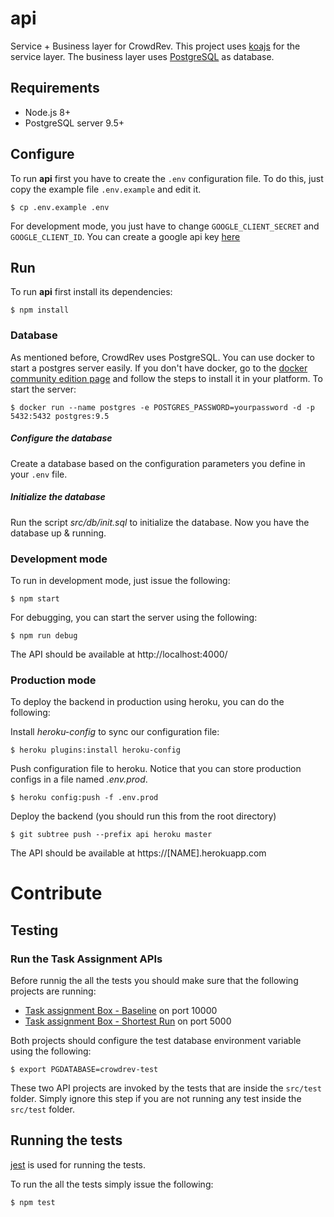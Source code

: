 # api

Service + Business layer for CrowdRev. This project uses [koajs](http://koajs.com/) for the service layer. The business layer uses [PostgreSQL](https://www.postgresql.org/) as database.

## Requirements

- Node.js 8+
- PostgreSQL server 9.5+

## Configure

To run **api** first you have to create the `.env` configuration file. To do this, just copy the example file `.env.example` and edit it.

```shell
$ cp .env.example .env
```

For development mode, you just have to change `GOOGLE_CLIENT_SECRET` and `GOOGLE_CLIENT_ID`. You can create a google api key [here](https://console.developers.google.com/projectselector/apis/credentials)

## Run

To run **api** first install its dependencies:

```shell
$ npm install
```

### Database

As mentioned before, CrowdRev uses PostgreSQL. You can use docker to start a postgres server easily. If you don't have docker, go to the [docker community edition page](https://www.docker.com/community-edition) and follow the steps to install it in your platform. To start the server:

```
$ docker run --name postgres -e POSTGRES_PASSWORD=yourpassword -d -p 5432:5432 postgres:9.5
```

##### Configure the database

Create a database based on the configuration parameters you define in your `.env` file.

##### Initialize the database

Run the script _src/db/init.sql_ to initialize the database.
Now you have the database up & running.

### Development mode

To run in development mode, just issue the following:

```
$ npm start
```

For debugging, you can start the server using the following:

```
$ npm run debug
```

The API should be available at http://localhost:4000/

### Production mode

To deploy the backend in production using heroku, you can do the following:

Install _heroku-config_ to sync our configuration file:

```
$ heroku plugins:install heroku-config
```

Push configuration file to heroku. Notice that you can store production configs in a file named _.env.prod_.

```
$ heroku config:push -f .env.prod
```

Deploy the backend (you should run this from the root directory)

```
$ git subtree push --prefix api heroku master
```

The API should be available at https://[NAME].herokuapp.com

# Contribute

## Testing

### Run the Task Assignment APIs

Before runnig the all the tests you should make sure that the following projects are running:

- [Task assignment Box - Baseline](https://github.com/TrentoCrowdAI/Task-Assignment-Box) on port 10000
- [Task assignment Box - Shortest Run](https://github.com/TrentoCrowdAI/MSR-Box) on port 5000

Both projects should configure the test database environment variable using the following:

```shell
$ export PGDATABASE=crowdrev-test
```

These two API projects are invoked by the tests that are inside the `src/test` folder. Simply ignore this step if you are not running any test inside the `src/test` folder.

## Running the tests

[jest](https://jestjs.io/) is used for running the tests.

To run the all the tests simply issue the following:

```shell
$ npm test
```

